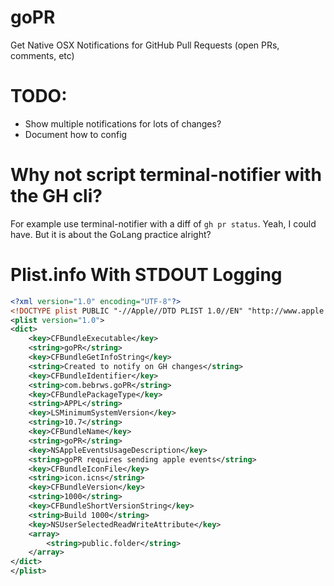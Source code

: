 # goPR




Get Native OSX Notifications for GitHub Pull Requests (open PRs, comments, etc)

# TODO:
* Show multiple notifications for lots of changes?
* Document how to config

# Why not script terminal-notifier with the GH cli?
For example use terminal-notifier with a diff of `gh pr status`.
Yeah, I could have. But it is about the GoLang practice alright?


# Plist.info With STDOUT Logging
```xml
<?xml version="1.0" encoding="UTF-8"?>
<!DOCTYPE plist PUBLIC "-//Apple//DTD PLIST 1.0//EN" "http://www.apple.com/DTDs/PropertyList-1.0.dtd">
<plist version="1.0">
<dict>
	<key>CFBundleExecutable</key>
	<string>goPR</string>
	<key>CFBundleGetInfoString</key>
	<string>Created to notify on GH changes</string>	
	<key>CFBundleIdentifier</key>
	<string>com.bebrws.goPR</string>
	<key>CFBundlePackageType</key>
	<string>APPL</string>
	<key>LSMinimumSystemVersion</key>
	<string>10.7</string>
	<key>CFBundleName</key>
	<string>goPR</string>
	<key>NSAppleEventsUsageDescription</key>
	<string>goPR requires sending apple events</string>
	<key>CFBundleIconFile</key>
	<string>icon.icns</string>
	<key>CFBundleVersion</key>
	<string>1000</string>
	<key>CFBundleShortVersionString</key>
	<string>Build 1000</string>
	<key>NSUserSelectedReadWriteAttribute</key>
	<array>
		<string>public.folder</string>
	</array>
</dict>
</plist>
```
